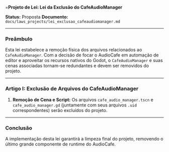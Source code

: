 =**Projeto de Lei: Lei da Exclusão do CafeAudioManager**

**Status:** Proposta
**Documento:** `docs/laws_projects/lei_exclusao_cafeaudiomanager.md`

---

### **Preâmbulo**

Esta lei estabelece a remoção física dos arquivos relacionados ao `CafeAudioManager`. Com a decisão de focar o AudioCafe em automação de editor e aproveitar os recursos nativos do Godot, o `CafeAudioManager` e suas cenas associadas tornam-se redundantes e devem ser removidos do projeto.

---

### **Artigo I: Exclusão de Arquivos do CafeAudioManager**

1.  **Remoção de Cena e Script:** Os arquivos `cafe_audio_manager.tscn` e `cafe_audio_manager.gd` (juntamente com seus arquivos `.uid` correspondentes) serão excluídos do projeto.

---

### **Conclusão**

A implementação desta lei garantirá a limpeza final do projeto, removendo o último grande componente de runtime do AudioCafe.